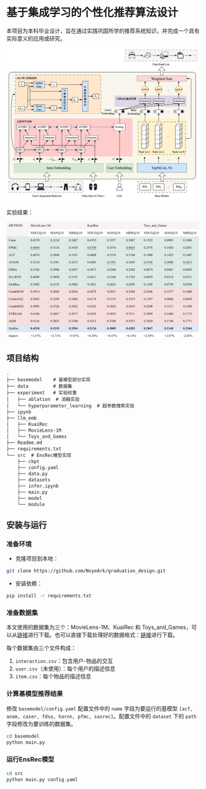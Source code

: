 # 基于集成学习的个性化推荐算法设计

本项目为本科毕业设计，旨在通过实践巩固所学的推荐系统知识，并完成一个具有实际意义的应用或研究。

![](image/ensrec.png)

实验结果：

![](image/result.png)

## 项目结构

```
.
├── basemodel    # 基模型部分实现
├── data         # 数据集
├── experiment   # 实验权重
│   ├── ablation  # 消融实验
│   └── hyperparameter_learning  # 超参数搜索实验
├── ipynb
├── llm_emb
│   ├── KuaiRec
│   ├── MovieLens-1M
│   └── Toys_and_Games
├── Readme.md
├── requirements.txt
└── src  # EnsRec模型实现
    ├── ckpt
    ├── config.yaml
    ├── data.py
    ├── datasets
    ├── infer.ipynb
    ├── main.py
    ├── model
    └── module
```

## 安装与运行

### 准备环境

- 克隆项目到本地：

```bash
git clone https://github.com/NoyeArk/graduation_design.git
```

- 安装依赖：

```bash
pip install -r requirements.txt
```

### 准备数据集

本文使用的数据集为三个：MovieLens-1M、KuaiRec 和 Toys_and_Games，可以从[链接](https://pan.baidu.com/s/1ZgtYXfAwQELQcPSiYVkm_Q?pwd=d4a2)进行下载。也可以直接下载处理好的数据格式：[链接](https://pan.baidu.com/s/1lJTwDEFEw7JF6MXErxHaNA?pwd=ihs7)进行下载。

每个数据集由三个文件构成：

1. `interaction.csv`：包含用户-物品的交互
2. `user.csv`（未使用）：每个用户的描述信息
3. `item.csv`：每个物品的描述信息

### 计算基模型推荐结果

修改 `basemodel/config.yaml` 配置文件中的 `name` 字段为要运行的基模型 `[acf, anam, caser, fdsa, harnn, pfmc, sasrec]`。配置文件中的 `dataset` 下的 `path` 字段修改为要训练的数据集。

```bash
cd basemodel
python main.py
```

### 运行EnsRec模型

```bash
cd src
python main.py config.yaml
```
